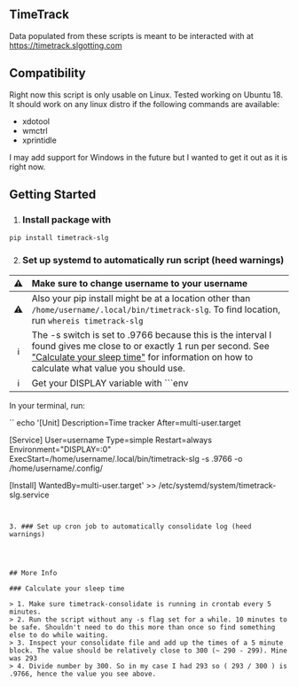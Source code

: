 ## TimeTrack

Data populated from these scripts is meant to be interacted with at <https://timetrack.slgotting.com>


## Compatibility

Right now this script is only usable on Linux. Tested working on Ubuntu 18. It should work on any linux distro if the following commands are available:

* xdotool
* wmctrl
* xprintidle

I may add support for Windows in the future but I wanted to get it out as it is right now.

## Getting Started

1. ### Install package with

`pip install timetrack-slg`


2. ### Set up systemd to automatically run script (heed warnings)

 :warning: | Make sure to change username to your username
 :---: | :---
 :warning: | Also your pip install might be at a location other than `/home/username/.local/bin/timetrack-slg`. To find location, run `whereis timetrack-slg`
 :information_source: | The -s switch is set to .9766 because this is the interval I found gives me close to or exactly 1 run per second. See ["Calculate your sleep time"](#calculate-your-run-interval) for information on how to calculate what value you should use.
 :information_source: | Get your DISPLAY variable with ```env | grep DISPLAY```

In your terminal, run:

``
echo '[Unit]
Description=Time tracker
After=multi-user.target

[Service]
User=username
Type=simple
Restart=always
Environment="DISPLAY=:0"
ExecStart=/home/username/.local/bin/timetrack-slg -s .9766 -o /home/username/.config/

[Install]
WantedBy=multi-user.target' >> /etc/systemd/system/timetrack-slg.service
```


3. ### Set up cron job to automatically consolidate log (heed warnings)




## More Info

### Calculate your sleep time

> 1. Make sure timetrack-consolidate is running in crontab every 5 minutes.
> 2. Run the script without any -s flag set for a while. 10 minutes to be safe. Shouldn't need to do this more than once so find something else to do while waiting.
> 3. Inspect your consolidate file and add up the times of a 5 minute block. The value should be relatively close to 300 (~ 290 - 299). Mine was 293
> 4. Divide number by 300. So in my case I had 293 so ( 293 / 300 ) is .9766, hence the value you see above.
